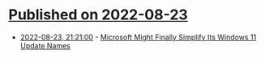 # [Published on 2022-08-23](index.md)

* [2022-08-23, 21:21:00](https://tech.slashdot.org/story/22/08/23/1659254/microsoft-might-finally-simplify-its-windows-11-update-names?utm_source=rss1.0mainlinkanon&utm_medium=feed) - [Microsoft Might Finally Simplify Its Windows 11 Update Names](https://tech.slashdot.org/story/22/08/23/1659254/microsoft-might-finally-simplify-its-windows-11-update-names?utm_source=rss1.0mainlinkanon&utm_medium=feed)
